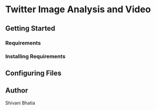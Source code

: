 # Twitter Image Analysis and Video

## Getting Started
### Requirements

### Installing Requirements

## Configuring Files 

## Author
Shivani Bhatia 
